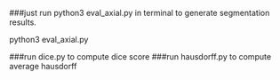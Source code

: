 ###just run python3 eval_axial.py in terminal to generate segmentation results.

python3 eval_axial.py

###run dice.py to compute dice score
###run hausdorff.py to compute average hausdorff

